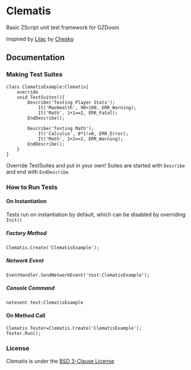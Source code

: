 # Clematis
Basic ZScript unit test framework for GZDoom

Inspired by [Lilac](https://github.com/chesko256/Lilac) by [Chesko](https://github.com/chesko256)

## Documentation
### Making Test Suites
```CSharp
class ClematisExample:Clematis{
    override
    void TestSuites(){
        Describe('Testing Player Stats');
            It('MaxHealth', 90>100, ERR_Warning);
            It('Math', 1+1==2, ERR_Fatal);
        EndDescribe();

        Describe('Testing Math');
            It('Calculus', 0*1!=0, ERR_Error);
            It('Math', 1+2==2, ERR_Warning);
        EndDescribe();
    }
}
```
Override TestSuites and put in your own!
Suites are started with `Describe` and end with `EndDescribe`

### How to Run Tests
#### On Instantiation
Tests run on instantiation by default, which can be disabled by overriding `Init()`
##### Factory Method
```CSharp
Clematis.Create('ClematisExample');
```
##### Network Event
```CSharp
EventHandler.SendNetworkEvent('test:ClematisExample');
```
##### Console Command
```
netevent test:ClematisExample
```
#### On Method Call
```CSharp
Clematis Tester=Clematis.Create('ClematisExample');
Tester.Run();
```

### License
Clematis is under the [BSD 3-Clause License](https://github.com/ZippeyKeys12/clematis/blob/master/LICENSE)
